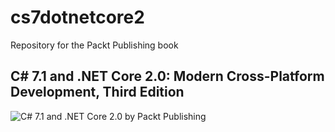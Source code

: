 # cs7dotnetcore2
Repository for the Packt Publishing book
## C# 7.1 and .NET Core 2.0: Modern Cross-Platform Development, Third Edition
![C# 7.1 and .NET Core 2.0 by Packt Publishing](https://github.com/markjprice/cs7dotnetcore2/blob/master/B08881_cover.png)

